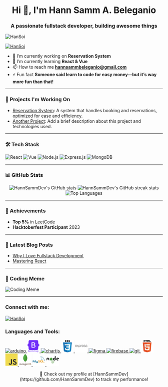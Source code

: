<h1 align="center">Hi 👋, I'm Hann Samm A. Beleganio</h1>
<h3 align="center">A passionate fullstack developer, building awesome things</h3>

<p align="left"> <img src="https://komarev.com/ghpvc/?username=HanSoi&label=Profile%20views&color=0e75b6&style=flat" alt="HanSoi" /> </p>

<p align="left"> 
   <a href="https://github.com/ryo-ma/github-profile-trophy">
      <img src="https://github-profile-trophy.vercel.app/?username=HanSoi" alt="HanSoi" />
   </a> 
</p>

- 🔭 I’m currently working on **Reservation System**
- 🌱 I’m currently learning **React & Vue**
- 📫 How to reach me **hannsammbeleganio@gmail.com**
- ⚡ Fun fact **Someone said learn to code for easy money—but it’s way more fun than that!**

---

### 🚀 Projects I'm Working On
- [Reservation System](https://github.com/your-username/Reservation-System): A system that handles booking and reservations, optimized for ease and efficiency.
- [Another Project](https://github.com/your-username/Second-Project): Add a brief description about this project and technologies used.

---

### 🛠️ Tech Stack
![React](https://img.shields.io/badge/React-61DAFB?style=for-the-badge&logo=react&logoColor=white)
![Vue](https://img.shields.io/badge/Vue.js-4FC08D?style=for-the-badge&logo=vue.js&logoColor=white)
![Node.js](https://img.shields.io/badge/Node.js-339933?style=for-the-badge&logo=nodedotjs&logoColor=white)
![Express.js](https://img.shields.io/badge/Express.js-000000?style=for-the-badge&logo=express&logoColor=white)
![MongoDB](https://img.shields.io/badge/MongoDB-47A248?style=for-the-badge&logo=mongodb&logoColor=white)

---

### 📊 GitHub Stats
<p align="center">
   <img src="https://github-readme-stats.vercel.app/api?username=HannSammDev&show_icons=true&theme=radical" alt="HannSammDev's GitHub stats" />
   <img src="https://github-readme-streak-stats.herokuapp.com/?user=HannSammDev&theme=radical" alt="HannSammDev's GitHub streak stats" />
   <img src="https://github-readme-stats.vercel.app/api/top-langs/?username=HannSammDev&layout=compact&theme=radical" alt="Top Languages" />
</p>


---

### 🎉 Achievements
- **Top 5%** in [LeetCode](https://leetcode.com/username)
- **Hacktoberfest Participant** 2023

---

### 📝 Latest Blog Posts
- [Why I Love Fullstack Development](https://yourblog.com/fullstack-development)
- [Mastering React](https://yourblog.com/mastering-react)

---

### 🎉 Coding Meme
![Coding Meme](https://media.giphy.com/media/xT9IgzoKnwFNmISR8I/giphy.gif)

---

<h3 align="left">Connect with me:</h3>
<p align="left">
   <a href="https://web.facebook.com/hannsamm.beleganio" target="blank">
      <img align="center" src="https://raw.githubusercontent.com/rahuldkjain/github-profile-readme-generator/master/src/images/icons/Social/facebook.svg" alt="HanSoi" height="30" width="40" />
   </a>
</p>

<h3 align="left">Languages and Tools:</h3>
<p align="left"> 
   <a href="https://www.arduino.cc/" target="_blank" rel="noreferrer"> <img src="https://cdn.worldvectorlogo.com/logos/arduino-1.svg" alt="arduino" width="40" height="40"/> </a> 
   <a href="https://getbootstrap.com" target="_blank" rel="noreferrer"> <img src="https://raw.githubusercontent.com/devicons/devicon/master/icons/bootstrap/bootstrap-plain-wordmark.svg" alt="bootstrap" width="40" height="40"/> </a> 
   <a href="https://www.chartjs.org" target="_blank" rel="noreferrer"> <img src="https://www.chartjs.org/media/logo-title.svg" alt="chartjs" width="40" height="40"/> </a> 
   <a href="https://www.w3schools.com/css/" target="_blank" rel="noreferrer"> <img src="https://raw.githubusercontent.com/devicons/devicon/master/icons/css3/css3-original-wordmark.svg" alt="css3" width="40" height="40"/> </a> 
   <a href="https://expressjs.com" target="_blank" rel="noreferrer"> <img src="https://raw.githubusercontent.com/devicons/devicon/master/icons/express/express-original-wordmark.svg" alt="express" width="40" height="40"/> </a> 
   <a href="https://www.figma.com/" target="_blank" rel="noreferrer"> <img src="https://www.vectorlogo.zone/logos/figma/figma-icon.svg" alt="figma" width="40" height="40"/> </a> 
   <a href="https://firebase.google.com/" target="_blank" rel="noreferrer"> <img src="https://www.vectorlogo.zone/logos/firebase/firebase-icon.svg" alt="firebase" width="40" height="40"/> </a> 
   <a href="https://git-scm.com/" target="_blank" rel="noreferrer"> <img src="https://www.vectorlogo.zone/logos/git-scm/git-scm-icon.svg" alt="git" width="40" height="40"/> </a> 
   <a href="https://www.w3.org/html/" target="_blank" rel="noreferrer"> <img src="https://raw.githubusercontent.com/devicons/devicon/master/icons/html5/html5-original-wordmark.svg" alt="html5" width="40" height="40"/> </a> 
   <a href="https://developer.mozilla.org/en-US/docs/Web/JavaScript" target="_blank" rel="noreferrer"> <img src="https://raw.githubusercontent.com/devicons/devicon/master/icons/javascript/javascript-original.svg" alt="javascript" width="40" height="40"/> </a> 
   <a href="https://www.mongodb.com/" target="_blank" rel="noreferrer"> <img src="https://raw.githubusercontent.com/devicons/devicon/master/icons/mongodb/mongodb-original-wordmark.svg" alt="mongodb" width="40" height="40"/> </a> 
   <a href="https://www.mysql.com/" target="_blank" rel="noreferrer"> <img src="https://raw.githubusercontent.com/devicons/devicon/master/icons/mysql/mysql-original-wordmark.svg" alt="mysql" width="40" height="40"/> </a> 
   <a href="https://nodejs.org" target="_blank" rel="noreferrer"> <img src="https://raw.githubusercontent.com/devicons/devicon/master/icons/nodejs/nodejs-original-wordmark.svg" alt="nodejs" width="40" height="40"/> </a> 
</p>

<p align="center">
   🌟 Check out my profile at [HannSammDev](https://github.com/HannSammDev) to track my performance!
</p>
